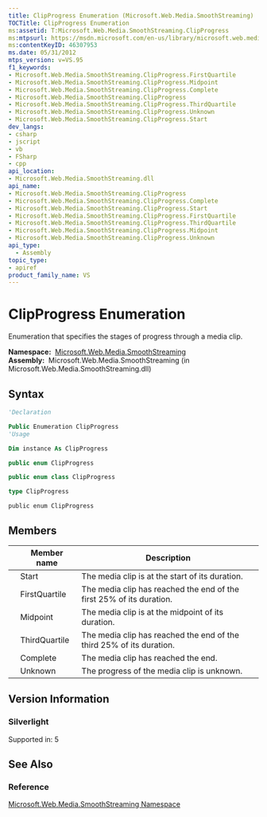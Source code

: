 ```yaml
---
title: ClipProgress Enumeration (Microsoft.Web.Media.SmoothStreaming)
TOCTitle: ClipProgress Enumeration
ms:assetid: T:Microsoft.Web.Media.SmoothStreaming.ClipProgress
ms:mtpsurl: https://msdn.microsoft.com/en-us/library/microsoft.web.media.smoothstreaming.clipprogress(v=VS.95)
ms:contentKeyID: 46307953
ms.date: 05/31/2012
mtps_version: v=VS.95
f1_keywords:
- Microsoft.Web.Media.SmoothStreaming.ClipProgress.FirstQuartile
- Microsoft.Web.Media.SmoothStreaming.ClipProgress.Midpoint
- Microsoft.Web.Media.SmoothStreaming.ClipProgress.Complete
- Microsoft.Web.Media.SmoothStreaming.ClipProgress
- Microsoft.Web.Media.SmoothStreaming.ClipProgress.ThirdQuartile
- Microsoft.Web.Media.SmoothStreaming.ClipProgress.Unknown
- Microsoft.Web.Media.SmoothStreaming.ClipProgress.Start
dev_langs:
- csharp
- jscript
- vb
- FSharp
- cpp
api_location:
- Microsoft.Web.Media.SmoothStreaming.dll
api_name:
- Microsoft.Web.Media.SmoothStreaming.ClipProgress
- Microsoft.Web.Media.SmoothStreaming.ClipProgress.Complete
- Microsoft.Web.Media.SmoothStreaming.ClipProgress.Start
- Microsoft.Web.Media.SmoothStreaming.ClipProgress.FirstQuartile
- Microsoft.Web.Media.SmoothStreaming.ClipProgress.ThirdQuartile
- Microsoft.Web.Media.SmoothStreaming.ClipProgress.Midpoint
- Microsoft.Web.Media.SmoothStreaming.ClipProgress.Unknown
api_type:
  - Assembly
topic_type:
- apiref
product_family_name: VS
---
```


# ClipProgress Enumeration

Enumeration that specifies the stages of progress through a media clip.

**Namespace:**  [Microsoft.Web.Media.SmoothStreaming](microsoft-web-media-smoothstreaming-namespace_1.md)  
**Assembly:**  Microsoft.Web.Media.SmoothStreaming (in Microsoft.Web.Media.SmoothStreaming.dll)

## Syntax

```vb
'Declaration

Public Enumeration ClipProgress
'Usage

Dim instance As ClipProgress
```

```csharp
public enum ClipProgress
```

```cpp
public enum class ClipProgress
```

``` fsharp
type ClipProgress
```

```jscript
public enum ClipProgress
```

## Members

||Member name|Description|
|--- |--- |--- |
||Start|The media clip is at the start of its duration.|
||FirstQuartile|The media clip has reached the end of the first 25% of its duration.|
||Midpoint|The media clip is at the midpoint of its duration.|
||ThirdQuartile|The media clip has reached the end of the third 25% of its duration.|
||Complete|The media clip has reached the end.|
||Unknown|The progress of the media clip is unknown.|


## Version Information

### Silverlight

Supported in: 5  

## See Also

### Reference

[Microsoft.Web.Media.SmoothStreaming Namespace](microsoft-web-media-smoothstreaming-namespace_1.md)

